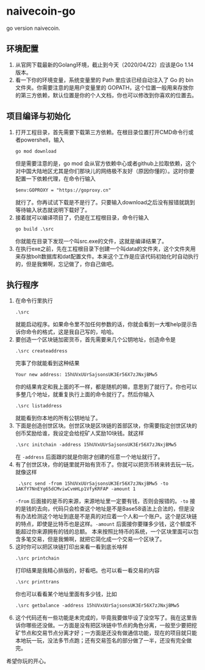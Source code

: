 # naivecoin-go

go version naivecoin.

## 环境配置

1. 从官网下载最新的Golang环境，截止到今天（2020/04/22）应该是Go 1.14版本。
2. 看一下你的环境变量，系统变量里的 Path 里应该已经自动注入了 Go 的 bin 文件夹。你需要注意的是用户变量里的 GOPATH，这个位置一般用来存放你的第三方依赖，默认位置是你的个人文档，你也可以修改到你喜欢的位置去。

## 项目编译与初始化
1. 打开工程目录，首先需要下载第三方依赖。在根目录位置打开CMD命令行或者powershell，输入
    ```
    go mod download
    ```
    但是需要注意的是，go mod 会从官方依赖中心或者github上拉取依赖，这个对中国大陆地区尤其是你们那块儿的网络极不友好（原因你懂的）。这时你要配置一下依赖代理，在命令行输入
    ```
    $env:GOPROXY = "https://goproxy.cn"
    ```
    就行了。你再试试下载是不是行了。只要输入download之后没有报错就跳到等待输入状态就说明下载好了。
2. 接着就可以编译项目了，仍是在工程根目录，命令行输入
    ```
    go build .\src
    ```
    你就能在目录下发现一个叫src.exe的文件，这就是编译结果了。
3. 在执行exe之前，先在工程根目录下创建一个叫data的文件夹，这个文件夹用来存放bolt数据库和dat配置文件。本来这个工作是应该代码初始化时自动执行的，但是我懒啊，忘记做了，你自己做吧。

## 执行程序
1. 在命令行里执行
    ```
    .\src
    ```
    就能启动程序。如果命令里不加任何参数的话，你就会看到一大堆help提示告诉你命令的格式，这是我自己写的，哈哈。
2. 要创造一个区块链加密货币，首先需要来几个公钥地址，创造命令是
    ```
    .\src createaddress
    ```
    完事了你就能看到这种结果
    ```
    Your new address: 15hUVxUUrSajsonsUK3Er56X7zJNxjBMw5
    ```
    你的结果肯定和我上面的不一样，都是随机的嘛，意思到了就行了。你也可以多整几个地址，就重复执行上面的命令就行了。然后你输入
    ```
    .\src listaddress
    ```
    就能看到你本地的所有公钥地址了。
3. 下面是创造创世区块。创世区块是区块链的首部区块，你需要指定创世区块的创币奖励给谁，我设定会给挖矿人奖励10块钱。就这样
    ```
    .\src initchain -address 15hUVxUUrSajsonsUK3Er56X7zJNxjBMw5
    ```
    在 `-address` 后面跟的就是你刚才创建的任意一个地址就行了。
4. 有了创世区块，你的链里就开始有货币了。你就可以把货币转来转去玩一玩，就像这样
    ```
     .\src send -from 15hUVxUUrSajsonsUK3Er56X7zJNxjBMw5 -to 1AKfY7NnEYg65dCMviwCvmHLp1VfyKRFAP -amount 1
    ```
    `-from` 后面接的是币的来源，来源地址里一定要有钱，否则会报错的。`-to` 接的是钱的去向，代码只会检查这个地址是不是Base58语法上合法的，但是没有办法检测这个地址到底是不是真的对应着一个人和一个账户。这个是区块链的特点，即使是比特币也是这样。`-amount` 后面接你要赚多少钱，这个额度不能超过你来源拥有的钱的总额。
    本来按照比特币的系统，一个区块里面可以包含多笔交易，但是我懒啊，就把它简化成一个交易一个区块了。
5. 这时你可以把区块链打印出来看一看到底长啥样
    ```
    .\src printchain 
    ```
    打印结果是我精心排版的，好看吧。也可以看一看交易的内容
    ```
    .\src printtrans
    ```
    你也可以看看某个地址里面有多少钱，比如
    ```
    .\src getbalance -address 15hUVxUUrSajsonsUK3Er56X7zJNxjBMw5
    ```
6. 这个代码还有一些功能是未完成的，毕竟我要做毕设了没空写了。我在这里告诉你哪些还没做。一方面是没有把区块链中节点的角色分离，一般至少要把挖矿节点和交易节点分离才好；一方面是还没有做通信功能，现在的项目就只能本地玩一玩，没法多节点跑；还有交易签名的部分做了一半，还没有完全做完。

希望你玩的开心。
